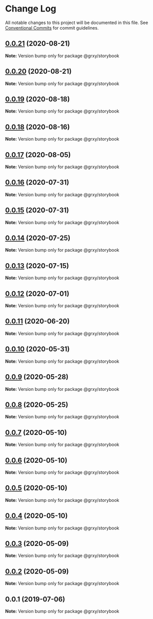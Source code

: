 # Change Log

All notable changes to this project will be documented in this file.
See [Conventional Commits](https://conventionalcommits.org) for commit guidelines.

## [0.0.21](https://github.com/grxy/grxy/compare/@grxy/storybook@0.0.20...@grxy/storybook@0.0.21) (2020-08-21)

**Note:** Version bump only for package @grxy/storybook





## [0.0.20](https://github.com/grxy/grxy/compare/@grxy/storybook@0.0.19...@grxy/storybook@0.0.20) (2020-08-21)

**Note:** Version bump only for package @grxy/storybook





## [0.0.19](https://github.com/grxy/grxy/compare/@grxy/storybook@0.0.18...@grxy/storybook@0.0.19) (2020-08-18)

**Note:** Version bump only for package @grxy/storybook





## [0.0.18](https://github.com/grxy/grxy/compare/@grxy/storybook@0.0.17...@grxy/storybook@0.0.18) (2020-08-16)

**Note:** Version bump only for package @grxy/storybook





## [0.0.17](https://github.com/grxy/grxy/compare/@grxy/storybook@0.0.16...@grxy/storybook@0.0.17) (2020-08-05)

**Note:** Version bump only for package @grxy/storybook





## [0.0.16](https://github.com/grxy/grxy/compare/@grxy/storybook@0.0.15...@grxy/storybook@0.0.16) (2020-07-31)

**Note:** Version bump only for package @grxy/storybook





## [0.0.15](https://github.com/grxy/grxy/compare/@grxy/storybook@0.0.14...@grxy/storybook@0.0.15) (2020-07-31)

**Note:** Version bump only for package @grxy/storybook





## [0.0.14](https://github.com/grxy/grxy/compare/@grxy/storybook@0.0.13...@grxy/storybook@0.0.14) (2020-07-25)

**Note:** Version bump only for package @grxy/storybook





## [0.0.13](https://github.com/grxy/grxy/compare/@grxy/storybook@0.0.12...@grxy/storybook@0.0.13) (2020-07-15)

**Note:** Version bump only for package @grxy/storybook





## [0.0.12](https://github.com/grxy/grxy/compare/@grxy/storybook@0.0.11...@grxy/storybook@0.0.12) (2020-07-01)

**Note:** Version bump only for package @grxy/storybook





## [0.0.11](https://github.com/grxy/grxy/compare/@grxy/storybook@0.0.10...@grxy/storybook@0.0.11) (2020-06-20)

**Note:** Version bump only for package @grxy/storybook





## [0.0.10](https://github.com/grxy/grxy/compare/@grxy/storybook@0.0.9...@grxy/storybook@0.0.10) (2020-05-31)

**Note:** Version bump only for package @grxy/storybook





## [0.0.9](https://github.com/grxy/grxy/compare/@grxy/storybook@0.0.8...@grxy/storybook@0.0.9) (2020-05-28)

**Note:** Version bump only for package @grxy/storybook





## [0.0.8](https://github.com/grxy/grxy/compare/@grxy/storybook@0.0.7...@grxy/storybook@0.0.8) (2020-05-25)

**Note:** Version bump only for package @grxy/storybook





## [0.0.7](https://github.com/grxy/grxy/compare/@grxy/storybook@0.0.6...@grxy/storybook@0.0.7) (2020-05-10)

**Note:** Version bump only for package @grxy/storybook





## [0.0.6](https://github.com/grxy/grxy/compare/@grxy/storybook@0.0.5...@grxy/storybook@0.0.6) (2020-05-10)

**Note:** Version bump only for package @grxy/storybook





## [0.0.5](https://github.com/grxy/grxy/compare/@grxy/storybook@0.0.4...@grxy/storybook@0.0.5) (2020-05-10)

**Note:** Version bump only for package @grxy/storybook





## [0.0.4](https://github.com/grxy/grxy/compare/@grxy/storybook@0.0.3...@grxy/storybook@0.0.4) (2020-05-10)

**Note:** Version bump only for package @grxy/storybook





## [0.0.3](https://github.com/grxy/grxy/compare/@grxy/storybook@0.0.2...@grxy/storybook@0.0.3) (2020-05-09)

**Note:** Version bump only for package @grxy/storybook





## [0.0.2](https://github.com/grxy/grxy/compare/@grxy/storybook@0.0.1...@grxy/storybook@0.0.2) (2020-05-09)

**Note:** Version bump only for package @grxy/storybook





## 0.0.1 (2019-07-06)

**Note:** Version bump only for package @grxy/storybook
